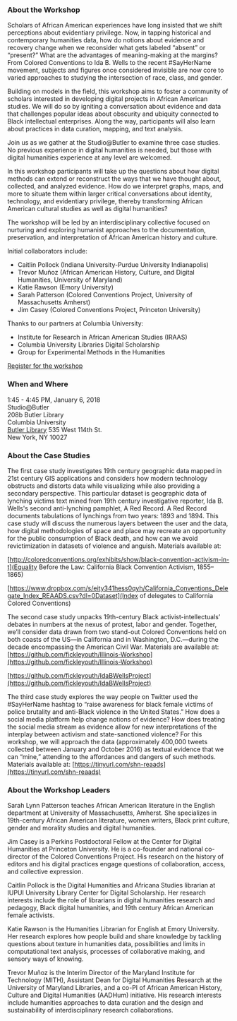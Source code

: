 
### About the Workshop
Scholars of African American experiences have long insisted that we shift perceptions about evidentiary privilege. Now, in tapping historical and contemporary humanities data, how do notions about evidence and recovery change when we reconsider what gets labeled “absent” or “present?” What are the advantages of meaning-making at the margins? From Colored Conventions to Ida B. Wells to the recent #SayHerName movement, subjects and figures once considered invisible are now core to varied approaches to studying the intersection of race, class, and gender.

Building on models in the field, this workshop aims to foster a community of scholars interested in developing digital projects in African American studies. We will do so by igniting a conversation about evidence and data that challenges popular ideas about obscurity and ubiquity connected to Black intellectual enterprises. Along the way, participants will also learn about practices in data curation, mapping, and text analysis. 

Join us as we gather at the Studio@Butler to examine three case studies. No previous experience in digital humanities is needed, but those with digital humanities experience at any level are welcomed.  

In this workshop participants will take up the questions about how digital methods can extend or reconstruct the ways that we have thought about, collected, and analyzed evidence. How do we interpret graphs, maps, and more to situate them within larger critical conversations about identity, technology, and evidentiary privilege, thereby transforming African American cultural studies as well as digital humanities?  

The workshop will be led by an interdisciplinary collective focused on nurturing and exploring humanist approaches to the documentation, preservation, and interpretation of African American history and culture.

Initial collaborators include: 
- Caitlin Pollock (Indiana University-Purdue University Indianapolis)
- Trevor Muñoz (African American History, Culture, and Digital Humanities, University of Maryland)
- Katie Rawson (Emory University)
- Sarah Patterson (Colored Conventions Project, University of Massachusetts Amherst)
- Jim Casey (Colored Conventions Project, Princeton University)

Thanks to our partners at Columbia University:
- Institute for Research in African American Studies (IRAAS)
- Columbia University Libraries Digital Scholarship
- Group for Experimental Methods in the Humanities

[Register for the workshop](https://docs.google.com/forms/d/1Jw5YBHl5U6Rp0ZuwcRI3kuO7M2aaP13rklooXQEA7Yw/edit?usp=sharing)

### When and Where
1:45 - 4:45 PM, January 6, 2018  
Studio@Butler  
208b Butler Library  
Columbia University  
[Butler Library](http://library.columbia.edu/locations/map.html?location=butler) 
535 West 114th St.  
New York, NY 10027  

### About the Case Studies 
The first case study investigates 19th century geographic data mapped in 21st century GIS applications and considers how modern technology obstructs and distorts data while visualizing while also providing a secondary perspective. This particular dataset is geographic data of lynching victims text mined from 19th century investigative reporter, Ida B. Wells's second anti-lynching pamphlet, A Red Record. A Red Record documents tabulations of lynchings from two years: 1893 and 1894. This case study will discuss the numerous layers between the user and the data, how digital methodologies of space and place may recreate an opportunity for the public consumption of Black death, and how can we avoid revictimization in datasets of violence and anguish. Materials available at: 

[http://coloredconventions.org/exhibits/show/black-convention-activism-in-t](Equality Before the Law: California Black Convention Activism, 1855–1865)
 
[https://www.dropbox.com/s/eity341hess0qyh/California_Conventions_Delegate_Index_REAADS.csv?dl=0Dataset](Index of delegates to California Colored Conventions) 


The second case study unpacks 19th-century Black activist-intellectuals’ debates in numbers at the nexus of protest, labor and gender. Together, we’ll consider data drawn from two stand-out Colored Conventions held on both coasts of the US—in California and in Washington, D.C.—during the decade encompassing the American Civil War. Materials are available at: 
[https://github.com/fickleyouth/Illinois-Workshop](https://github.com/fickleyouth/Illinois-Workshop)

[https://github.com/fickleyouth/IdaBWellsProject](https://github.com/fickleyouth/IdaBWellsProject)

The third case study explores the way people on Twitter used the #SayHerName hashtag to “raise awareness for black female victims of police brutality and anti-Black violence in the United States.” How does a social media platform help change notions of evidence? How does treating the social media stream as evidence allow for new interpretations of the interplay between activism and state-sanctioned violence? For this workshop, we will approach the data (approximately 400,000 tweets collected between January and October 2016) as textual evidence that we can “mine,” attending to the affordances and dangers of such methods.  Materials available at: [https://tinyurl.com/shn-reaads](https://tinyurl.com/shn-reaads)


### About the Workshop Leaders
Sarah Lynn Patterson teaches African American literature in the English department at University of Massachusetts, Amherst. She specializes in 19th-century African American literature, women writers, Black print culture, gender and morality studies and digital humanities. 

Jim Casey is a Perkins Postdoctoral Fellow at the Center for Digital Humanities at Princeton University. He is a co-founder and national co-director of the Colored Conventions Project. His research on the history of editors and his digital practices engage questions of collaboration, access, and collective expression. 

Caitlin Pollock is the Digital Humanities and Africana Studies librarian at IUPUI University Library Center for Digital Scholarship. Her research interests include the role of librarians in digital humanities research and pedagogy, Black digital humanities, and 19th century African American female activists.

Katie Rawson is the Humanities Librarian for English at Emory University. Her research explores how people build and share knowledge by tackling questions about texture in humanities data, possibilities and limits in computational text analysis, processes of collaborative making, and sensory ways of knowing.

Trevor Muñoz is the Interim Director of the Maryland Institute for Technology (MITH), Assistant Dean for Digital Humanities Research at the University of Maryland Libraries, and a co-PI of African American History, Culture and Digital Humanities (AADHum) initiative. His research interests include humanities approaches to data curation and the design and sustainability of interdisciplinary research collaborations.

